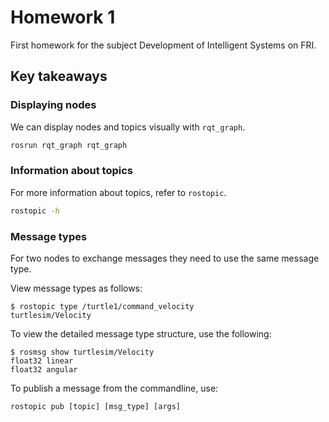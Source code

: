 # Homework 1

First homework for the subject Development of Intelligent Systems on FRI.

## Key takeaways

### Displaying nodes
We can display nodes and topics visually with `rqt_graph`.

```bash
rosrun rqt_graph rqt_graph
```

### Information about topics
For more information about topics, refer to `rostopic`.

```bash
rostopic -h
```

### Message types
For two nodes to exchange messages they need to use the same message type.

View message types as follows:
```
$ rostopic type /turtle1/command_velocity
turtlesim/Velocity
```

To view the detailed message type structure, use the following:
```
$ rosmsg show turtlesim/Velocity
float32 linear
float32 angular
```

To publish a message from the commandline, use:
```
rostopic pub [topic] [msg_type] [args]
```
